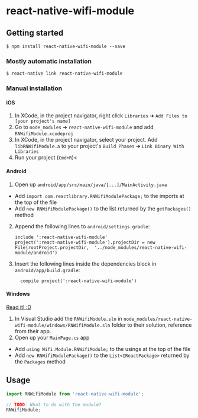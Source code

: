 
# react-native-wifi-module

## Getting started

`$ npm install react-native-wifi-module --save`

### Mostly automatic installation

`$ react-native link react-native-wifi-module`

### Manual installation


#### iOS

1. In XCode, in the project navigator, right click `Libraries` ➜ `Add Files to [your project's name]`
2. Go to `node_modules` ➜ `react-native-wifi-module` and add `RNWifiModule.xcodeproj`
3. In XCode, in the project navigator, select your project. Add `libRNWifiModule.a` to your project's `Build Phases` ➜ `Link Binary With Libraries`
4. Run your project (`Cmd+R`)<

#### Android

1. Open up `android/app/src/main/java/[...]/MainActivity.java`
  - Add `import com.reactlibrary.RNWifiModulePackage;` to the imports at the top of the file
  - Add `new RNWifiModulePackage()` to the list returned by the `getPackages()` method
2. Append the following lines to `android/settings.gradle`:
  	```
  	include ':react-native-wifi-module'
  	project(':react-native-wifi-module').projectDir = new File(rootProject.projectDir, 	'../node_modules/react-native-wifi-module/android')
  	```
3. Insert the following lines inside the dependencies block in `android/app/build.gradle`:
  	```
      compile project(':react-native-wifi-module')
  	```

#### Windows
[Read it! :D](https://github.com/ReactWindows/react-native)

1. In Visual Studio add the `RNWifiModule.sln` in `node_modules/react-native-wifi-module/windows/RNWifiModule.sln` folder to their solution, reference from their app.
2. Open up your `MainPage.cs` app
  - Add `using Wifi.Module.RNWifiModule;` to the usings at the top of the file
  - Add `new RNWifiModulePackage()` to the `List<IReactPackage>` returned by the `Packages` method


## Usage
```javascript
import RNWifiModule from 'react-native-wifi-module';

// TODO: What to do with the module?
RNWifiModule;
```
  